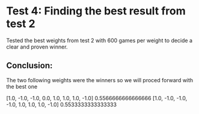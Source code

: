 # Test 4: Finding the best result from test 2

Tested the best weights from test 2 with 600 games per weight to decide a
clear and proven winner.

## Conclusion:
The two following weights were the winners so we will proced forward with the
best one

[1.0, -1.0, -1.0, 0.0, 1.0, 1.0, 1.0, -1.0]
0.5566666666666666
[1.0, -1.0, -1.0, -1.0, 1.0, 1.0, 1.0, -1.0]
0.5533333333333333
